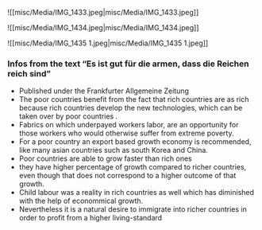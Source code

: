 ![[misc/Media/IMG_1433.jpeg|misc/Media/IMG_1433.jpeg]]

![[misc/Media/IMG_1434.jpeg|misc/Media/IMG_1434.jpeg]]

![[misc/Media/IMG_1435 1.jpeg|misc/Media/IMG_1435 1.jpeg]]

### Infos from the text “Es ist gut für die armen, dass die Reichen reich sind” 
- Published under the Frankfurter Allgemeine Zeitung
- The poor countries benefit from the fact that rich countries are as rich because rich countries develop the new technologies, which can be taken over by poor countries .
- Fabrics on which underpayed workers labor, are an opportunity for those workers who would otherwise suffer from extreme poverty. 
- For a poor country an export based growth economy is recommended, like many asian countries such as south Korea and China. 
- Poor countries are able to grow faster than rich ones
- they have higher percentage of growth compared to richer countries, even though that does not correspond to a higher outcome of that growth. 
- Child labour was a reality in rich countries as well which has diminished with the help of econommical growth.
- Nevertheless it is a natural desire to immigrate into richer countries in order to profit from a higher living-standard
